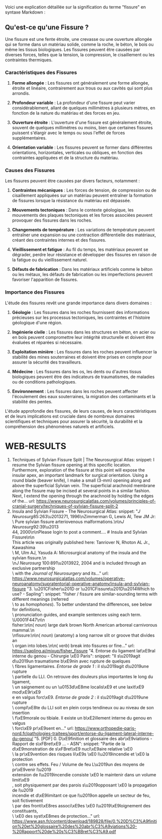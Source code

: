 Voici une explication détaillée sur la signification du terme "fissure" en syntaxe Markdown :

## Qu'est-ce qu'une Fissure ?

Une fissure est une fente étroite, une crevasse ou une ouverture allongée qui se forme dans un matériau solide, comme la roche, le béton, le bois ou même les tissus biologiques. Les fissures peuvent être causées par diverses forces, telles que la tension, la compression, le cisaillement ou les contraintes thermiques.

### Caractéristiques des Fissures

1. **Forme allongée** : Les fissures ont généralement une forme allongée, étroite et linéaire, contrairement aux trous ou aux cavités qui sont plus arrondis.

2. **Profondeur variable** : La profondeur d'une fissure peut varier considérablement, allant de quelques millimètres à plusieurs mètres, en fonction de la nature du matériau et des forces en jeu.

3. **Ouverture étroite** : L'ouverture d'une fissure est généralement étroite, souvent de quelques millimètres ou moins, bien que certaines fissures puissent s'élargir avec le temps ou sous l'effet de forces supplémentaires.

4. **Orientation variable** : Les fissures peuvent se former dans différentes orientations, horizontales, verticales ou obliques, en fonction des contraintes appliquées et de la structure du matériau.

### Causes des Fissures

Les fissures peuvent être causées par divers facteurs, notamment :

1. **Contraintes mécaniques** : Les forces de tension, de compression ou de cisaillement appliquées sur un matériau peuvent entraîner la formation de fissures lorsque la résistance du matériau est dépassée.

2. **Mouvements tectoniques** : Dans le contexte géologique, les mouvements des plaques tectoniques et les forces associées peuvent provoquer des fissures dans les roches.

3. **Changements de température** : Les variations de température peuvent entraîner une expansion ou une contraction différentielle des matériaux, créant des contraintes internes et des fissures.

4. **Vieillissement et fatigue** : Au fil du temps, les matériaux peuvent se dégrader, perdre leur résistance et développer des fissures en raison de la fatigue ou du vieillissement naturel.

5. **Défauts de fabrication** : Dans les matériaux artificiels comme le béton ou les métaux, les défauts de fabrication ou les imperfections peuvent favoriser l'apparition de fissures.

### Importance des Fissures

L'étude des fissures revêt une grande importance dans divers domaines :

1. **Géologie** : Les fissures dans les roches fournissent des informations précieuses sur les processus tectoniques, les contraintes et l'histoire géologique d'une région.

2. **Ingénierie civile** : Les fissures dans les structures en béton, en acier ou en bois peuvent compromettre leur intégrité structurelle et doivent être évaluées et réparées si nécessaire.

3. **Exploitation minière** : Les fissures dans les roches peuvent influencer la stabilité des mines souterraines et doivent être prises en compte pour assurer la sécurité des travailleurs.

4. **Médecine** : Les fissures dans les os, les dents ou d'autres tissus biologiques peuvent être des indicateurs de traumatismes, de maladies ou de conditions pathologiques.

5. **Environnement** : Les fissures dans les roches peuvent affecter l'écoulement des eaux souterraines, la migration des contaminants et la stabilité des pentes.

L'étude approfondie des fissures, de leurs causes, de leurs caractéristiques et de leurs implications est cruciale dans de nombreux domaines scientifiques et techniques pour assurer la sécurité, la durabilité et la compréhension des phénomènes naturels et artificiels.

# WEB-RESULTS

1. Techniques of Sylvian Fissure Split | The Neurosurgical Atlas:
  snippet: I resume the Sylvian fissure opening at this specific location. Furthermore,
    exploration of the fissure at this point will expose the insular apex, an important
    landmark for surgical orientation. Using a round blade (beaver knife), I make
    a small (3-mm) opening along and above the superficial Sylvian vein. The superficial
    arachnoid membrane along the fissure may be incised at several points in a similar
    fashion. Next, I extend the opening through the arachnoid by holding the edges
    of the...
  url: https://www.neurosurgicalatlas.com/volumes/principles-of-cranial-surgery/techniques-of-sylvian-fissure-split-2
2. Insula and Sylvian Fissure - The Neurosurgical Atlas:
  snippet: "*J Neurosurg*85:263\u2013271, 1996\nZimmerman G, Lewis AI, Tew JM Jr:\
    \ Pure sylvian fissure arteriovenous malformations.\n\n*J Neurosurg*92:39\u2013\
    44, 2000\n\nPlease login to post a comment.... # Insula and Sylvian Fissure\n\n\
    This article was originally published here: Tanriover N, Rhoton AL Jr., Kawashima\
    \ M, Ulm AJ, Yasuda A: Microsurgical anatomy of the insula and the sylvian fissure.\n\
    \n*J Neurosurg* 100:891\u2013922, 2004 and is included through an exclusive partnership\
    \ with the *Journal of Neurosurgery* and its..."
  url: https://www.neurosurgicalatlas.com/volumes/operative-neuroanatomy/supratentorial-operative-anatomy/insula-and-sylvian-fissure
"3. \u201CFisher\u201D or \u201CFissure\u201D\u2014Which to use? - Sapling":
  snippet: "fisher / fissure are similar-sounding terms with different meanings (referred\
    \ to as *homophones*). To better understand the differences, see below for definitions,\
    \ pronunciation guides, and example sentences using each term. \U0001F447\n\n\
    fisher:\n\n( *noun*) large dark brown North American arboreal carnivorous mammal.\n\
    \nfissure:\n\n( *noun*) (anatomy) a long narrow slit or groove that divides an\
    \ organ into lobes.\n\n( *verb*) break into fissures or fine..."
  url: https://sapling.ai/mixup/fisher_fissure
"4. Entorse du ligament lat\xE9ral interne du genou - Chirurgie \xE0 Paris":
  snippet: "Il s\u2019agit d\u2019un traumatisme b\xE9nin avec rupture de quelques\
    \ fibres ligamentaires. *Entorse de grade 1* : il s\u2019agit d\u2019une rupture\
    \ partielle du LLI. On retrouve des douleurs plus importantes le long du ligament,\
    \ un saignement ou un \u0153d\xE8me localis\xE9 et une laxit\xE9 mod\xE9r\xE9\
    e en valgus forc\xE9. *Entorse de grade 2* : il s\u2019agit d\u2019une rupture\
    \ compl\xE8te du LLI soit en plein corps tendineux ou au niveau de son insertion\
    \ f\xE9morale ou tibiale. Il existe un b\xE2illement interne du genou en valgus\
    \ forc\xE9 pr\xE9sent en..."
  url: https://www.orthopedie-paris-nord.fr/pathologies-traitees/sport/entorse-du-ligament-lateral-interne-du-genou/
"5. [PDF] 0. D\xE9finition et glossaire des abr\xE9viations - Rapport de s\xFBret\xE9 ... - ASN":
  snippet: "Partie de la d\xE9monstration de s\xFBret\xE9 nucl\xE9aire relative \xE0\
    \ la pr\xE9vention des risques li\xE9s \xE0 l\u2019incendie et \xE0 la protection\
    \ contre ses effets. Feu / Volume de feu L\u2019un des moyens de pr\xE9venir l\u2019\
    extension de l\u2019incendie consiste \xE0 le maintenir dans un volume limit\xE9\
    , soit physiquement par des parois s\u2019opposant \xE0 la propagation de l\u2019\
    incendie et d\xE9limitant ce que l\u2019on appelle un secteur de feu, soit fictivement\
    \ par des fronti\xE8res associ\xE9es \xE0 l\u2019\xE9loignement des constituants,\
    \ \xE0 des syst\xE8mes de protection..."
  url: https://www.asn.fr/content/download/189828/file/0.%20D%C3%A9finition%20et%20glossaire%20des%20abr%C3%A9viations%20-%20Rapport%20de%20s%C3%BBret%C3%A9.pdf
